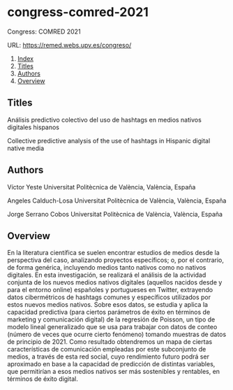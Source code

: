 # congress-comred-2021
Congress: COMRED 2021

URL: https://remed.webs.upv.es/congreso/

1. [Index](#congress-cimed-2021)
2. [Titles](#titles)
2. [Authors](#authors)
2. [Overview](#overview)

## Titles

Análisis predictivo colectivo del uso de hashtags en medios nativos digitales hispanos

Collective predictive analysis of the use of hashtags in Hispanic digital native media

## Authors

Víctor Yeste
Universitat Politècnica de València, València, España

Angeles Calduch-Losa
Universitat Politècnica de València, València, España

Jorge Serrano Cobos
Universitat Politècnica de València, València, España


## Overview

En la literatura científica se suelen encontrar estudios de medios desde la perspectiva del caso, analizando proyectos específicos; o, por el contrario, de forma genérica, incluyendo medios tanto nativos como no nativos digitales. En esta investigación, se realizará el análisis de la actividad conjunta de los nuevos medios nativos digitales (aquellos nacidos desde y para el entorno online) españoles y portugueses en Twitter, extrayendo datos cibermétricos de hashtags comunes y específicos utilizados por estos nuevos medios nativos. Sobre esos datos, se estudia y aplica la capacidad predictiva (para ciertos parámetros de éxito en términos de marketing y comunicación digital) de la regresión de Poisson, un tipo de modelo lineal generalizado que se usa para trabajar con datos de conteo (número de veces que ocurre cierto fenómeno) tomando muestras de datos de principio de 2021. Como resultado obtendremos un mapa de ciertas características de comunicación empleadas por este subconjunto de medios, a través de esta red social, cuyo rendimiento futuro podrá ser aproximado en base a la capacidad de predicción de distintas variables, que permitirían a esos medios nativos ser más sostenibles y rentables, en términos de éxito digital.
